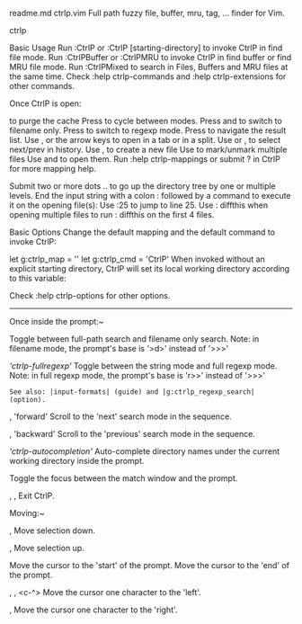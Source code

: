 readme.md
ctrlp.vim
Full path fuzzy file, buffer, mru, tag, ... finder for Vim.

ctrlp

Basic Usage
Run :CtrlP or :CtrlP [starting-directory] to invoke CtrlP in find file mode.
Run :CtrlPBuffer or :CtrlPMRU to invoke CtrlP in find buffer or find MRU file mode.
Run :CtrlPMixed to search in Files, Buffers and MRU files at the same time.
Check :help ctrlp-commands and :help ctrlp-extensions for other commands.

Once CtrlP is open:

to purge the cache                Press <F5> 
to cycle between modes.           Press <c-f> and <c-b>
to switch to filename only.       Press <c-d>
to switch to regexp mode.         Press <c-r> 
to navigate the result list.      Use <c-j>, <c-k> or the arrow keys 
to open in a tab or in a split.   Use <c-t> or <c-v>, <c-x> 
to select next/prev in history.   Use <c-n>, <c-p> 
to create a new file              Use <c-y>
to mark/unmark multiple files     Use <c-z> and <c-o> to open them.
Run :help ctrlp-mappings or submit ? in CtrlP for more mapping help.

Submit two or more dots .. to go up the directory tree by one or multiple levels.
End the input string with a colon :
followed by a command to execute it on the opening file(s):
Use :25 to jump to line 25.
Use : diffthis when opening multiple files to run :
diffthis on the first 4 files.

Basic Options
Change the default mapping and the default command to invoke CtrlP:

let g:ctrlp_map = '<c-p>'
let g:ctrlp_cmd = 'CtrlP'
When invoked without an explicit starting directory,
CtrlP will set its local working directory according to this variable:

Check :help ctrlp-options for other options.




----------------------------------------
Once inside the prompt:~

  <c-d>
    Toggle between full-path search and filename only search.
    Note: in filename mode, the prompt's base is '>d>' instead of '>>>'

  <c-r>                                                    *'ctrlp-fullregexp'*
    Toggle between the string mode and full regexp mode.
    Note: in full regexp mode, the prompt's base is 'r>>' instead of '>>>'

    See also: |input-formats| (guide) and |g:ctrlp_regexp_search| (option).

  <c-f>, 'forward'
  <c-up>
    Scroll to the 'next' search mode in the sequence.

  <c-b>, 'backward'
  <c-down>
    Scroll to the 'previous' search mode in the sequence.

  <tab>                                                *'ctrlp-autocompletion'*
    Auto-complete directory names under the current working directory inside
    the prompt.

  <s-tab>
    Toggle the focus between the match window and the prompt.

  <esc>,
  <c-c>,
  <c-g>
    Exit CtrlP.

Moving:~

  <c-j>,
  <down>
    Move selection down.

  <c-k>,
  <up>
    Move selection up.

  <c-a>
    Move the cursor to the 'start' of the prompt.

  <c-e>
    Move the cursor to the 'end' of the prompt.

  <c-h>,
  <left>,
  <c-^>
    Move the cursor one character to the 'left'.

  <c-l>,
  <right>
    Move the cursor one character to the 'right'.
